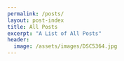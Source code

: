 ```yaml
---
permalink: /posts/
layout: post-index
title: All Posts
excerpt: "A List of All Posts"
header:
  image: /assets/images/DSC5364.jpg
---
```

